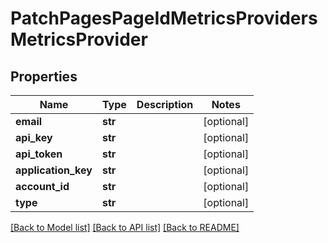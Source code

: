 # PatchPagesPageIdMetricsProvidersMetricsProvider

## Properties
Name | Type | Description | Notes
------------ | ------------- | ------------- | -------------
**email** | **str** |  | [optional] 
**api_key** | **str** |  | [optional] 
**api_token** | **str** |  | [optional] 
**application_key** | **str** |  | [optional] 
**account_id** | **str** |  | [optional] 
**type** | **str** |  | [optional] 

[[Back to Model list]](../README.md#documentation-for-models) [[Back to API list]](../README.md#documentation-for-api-endpoints) [[Back to README]](../README.md)


